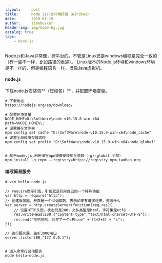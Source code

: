 ```yaml
---
layout:     post
title:      Node.js开发环境搭建（Windows）
date:       2019-01-19
author:     timebusker
header-img: img/home-bg.jpg
catalog: true
tags:
    - Node.js
---
```


Node.js和Java非常像，跨平台的。不管是Linux还是windows编程是完全一致的（有一些不一样，比如路径的表述）。
Linux版本的Node.js环境和windows环境是不一样的，但是编程语言一样。很像Java虚拟机。

#### node.js
下载node.js安装包**（压缩包）**，并配置环境变量。

```
# 下载地址
https://nodejs.org/en/download/

# 配置环境变量
NODE_HOME=D:\SoftWare\node-v10.15.0-win-x64
path=%NODE_HOME%\;	
# 设置缓存文件夹
npm config set cache "D:\SoftWare\node-v10.15.0-win-x64\node_cache"
# 设置全局模块存放路径
npm config set prefix "D:\SoftWare\node-v10.15.0-win-x64\node_global"


# 基于node.js,利用淘宝npm镜像安装相关依赖（-g/-global 全局）
npm install -g cnpm –-registry=https://registry.npm.taobao.org
```

#### 编写简易服务

```
# vim hello-node.js

// require表示引包，引包就是引用自己的一个特殊功能
var http = require("http");
// 创建服务器，参数是一个回调函数，表示如果有请求进来，要做什么
var server = http.createServer(function(req,res){
	// 设置HTTP头部，状态码是200，文件类型是html，字符集是utf8
	res.writeHead(200,{"Content-type":"text/html;charset=UTF-8"});
	res.end("哈哈哈哈，我买了一个iPhone" + (1+2+3) + "s");
});

// 运行服务器，监听3000端口
server.listen(80,"127.0.0.1");


# 进入命令行启动服务
node hello-node.js
```